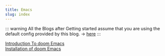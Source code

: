 ```yaml
---
title: Emacs 
slug: index
---
```


::: warning
All the Blogs after Getting started assume that you are using the default config provided by this blog. -> [here](Installation/example.zip)
:::

[Introduction To doom Emacs](./Introduction)  
[Installation of doom Emacs](./Installation)  
